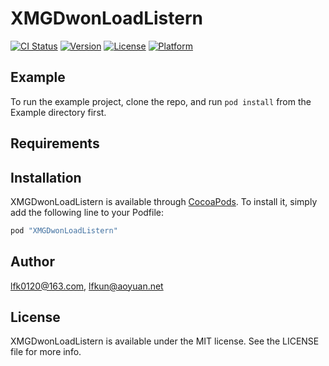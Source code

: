 # XMGDwonLoadListern

[![CI Status](http://img.shields.io/travis/lfk0120@163.com/XMGDwonLoadListern.svg?style=flat)](https://travis-ci.org/lfk0120@163.com/XMGDwonLoadListern)
[![Version](https://img.shields.io/cocoapods/v/XMGDwonLoadListern.svg?style=flat)](http://cocoapods.org/pods/XMGDwonLoadListern)
[![License](https://img.shields.io/cocoapods/l/XMGDwonLoadListern.svg?style=flat)](http://cocoapods.org/pods/XMGDwonLoadListern)
[![Platform](https://img.shields.io/cocoapods/p/XMGDwonLoadListern.svg?style=flat)](http://cocoapods.org/pods/XMGDwonLoadListern)

## Example

To run the example project, clone the repo, and run `pod install` from the Example directory first.

## Requirements

## Installation

XMGDwonLoadListern is available through [CocoaPods](http://cocoapods.org). To install
it, simply add the following line to your Podfile:

```ruby
pod "XMGDwonLoadListern"
```

## Author

lfk0120@163.com, lfkun@aoyuan.net

## License

XMGDwonLoadListern is available under the MIT license. See the LICENSE file for more info.
